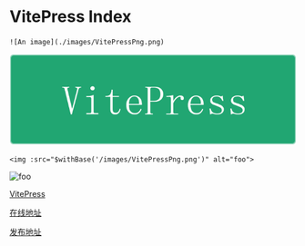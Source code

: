 # VitePress Index
```
![An image](./images/VitePressPng.png)
```
![An image](./images/VitePressPng.png)

```
<img :src="$withBase('/images/VitePressPng.png')" alt="foo">
```
<img :src="$withBase('/images/VitePressPng.png')" alt="foo">

[VitePress](./VitePress/)

[在线地址](http://pengchenggang.gitee.io/VitePress2021/)

[发布地址](https://gitee.com/pengchenggang/vitepress2021/pages)